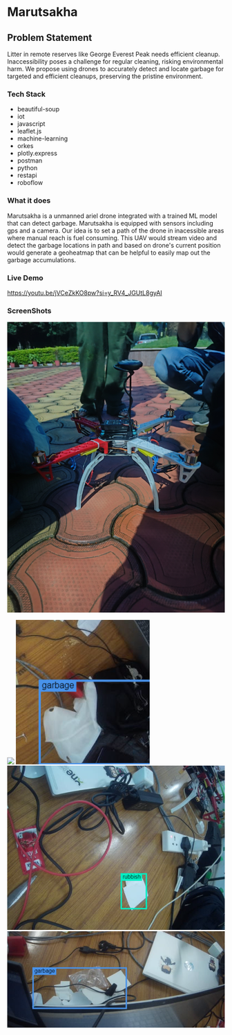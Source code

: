# Marutsakha
## Problem Statement
Litter in remote reserves like George Everest Peak needs efficient cleanup. Inaccessibility poses a challenge for regular cleaning, risking environmental harm. We propose using drones to accurately detect and locate garbage for targeted and efficient cleanups, preserving the pristine environment.
### Tech Stack
* beautiful-soup
* iot
* javascript
* leaflet.js
* machine-learning
* orkes
* plotly.express
* postman
* python
* restapi
* roboflow

### What it does
Marutsakha is a unmanned ariel drone integrated with a trained ML model that can detect garbage. Marutsakha is equipped with sensors including gps and a camera. Our idea is to set a path of the drone in inacessible areas where manual reach is fuel consuming. This UAV would stream video and detect the garbage locations in path and based on drone's current position would generate a geoheatmap that can be helpful to easily map out the garbage accumulations.
### Live Demo
https://youtu.be/jVCeZkKO8pw?si=y_RV4_JGUtL8gyAI

### ScreenShots
![](screenshots/IMG20230930181352.jpg)
<!-- ![](screenshots/IMG20230930181352.jpg) -->
![](screenshots/IMG20231001060721.jpg)
![](screenshots/Screenshot%202023-10-01%20065343.png)
![](screenshots/Screenshot%202023-10-01%20065434.png)
![](screenshots/Screenshot%202023-10-01%20065504.png)